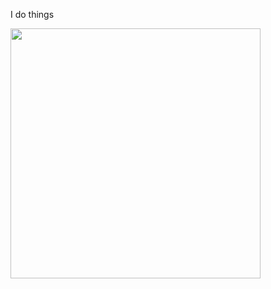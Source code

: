 I do things

<img src="https://cdn.discordapp.com/attachments/665753904620765211/1108569172797046864/shambler.gif" width="400" height="400"/>

<!---
Treesonist/Treesonist is a ✨ special ✨ repository because its `README.md` (this file) appears on your GitHub profile.
You can click the Preview link to take a look at your changes.
--->
